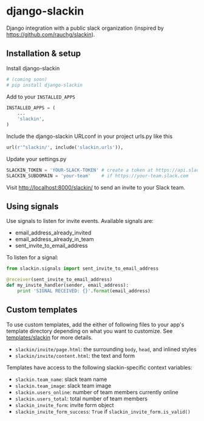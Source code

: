 # django-slackin

Django integration with a public slack organization (inspired by https://github.com/rauchg/slackin).


## Installation & setup

Install django-slackin

```bash
# (coming soon)
# pip install django-slackin
```

Add to your `INSTALLED_APPS`

```python
INSTALLED_APPS = (
    ...
    'slackin',
)
```

Include the django-slackin URLconf in your project urls.py like this

```python
url(r'^slackin/', include('slackin.urls')),
```

Update your settings.py

```python
SLACKIN_TOKEN = 'YOUR-SLACK-TOKEN' # create a token at https://api.slack.com/web
SLACKIN_SUBDOMAIN = 'your-team'    # if https://your-team.slack.com
```

Visit [http://localhost:8000/slackin/](http://localhost:8000/slackin/) to send an invite to your Slack team.


## Using signals

Use signals to listen for invite events. Available signals are:
- email_address_already_invited
- email_address_already_in_team
- sent_invite_to_email_address

To listen for a signal:

```python
from slackin.signals import sent_invite_to_email_address

@receiver(sent_invite_to_email_address)
def my_invite_handler(sender, email_address):
    print 'SIGNAL RECEIVED: {}'.format(email_address)
```

## Custom templates

To use custom templates, add the either of following files to your app's template directory depending on what you want to customize. See [templates/slackin](https://github.com/brilliantorg/django-slackin/tree/master/slackin/templates/slackin) for more details.
- `slackin/invite/page.html`: the surrounding `body`, `head`, and inlined styles
- `slackin/invite/content.html`: the text and form

Templates have access to the following slackin-specific context variables:
- `slackin.team_name`: slack team name
- `slackin.team_image`: slack team image
- `slackin.users_online`: number of team members currently online
- `slackin.users_total`: total number of team members
- `slackin_invite_form`: invite form object
- `slackin_invite_form_success`: `True` if `slackin_invite_form.is_valid()`
